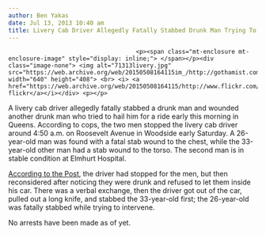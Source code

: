 ```yaml
---
author: Ben Yakas
date: Jul 13, 2013 10:40 am
title: Livery Cab Driver Allegedly Fatally Stabbed Drunk Man Trying To Get Ride
---
```


	
										<p><span class="mt-enclosure mt-enclosure-image" style="display: inline;"> </span></p><div class="image-none"> <img alt="71313livery.jpg" src="https://web.archive.org/web/20150508164115im_/http://gothamist.com/attachments/byakas/71313livery.jpg" width="640" height="408"> <br> <i> <a href="https://web.archive.org/web/20150508164115/http://www.flickr.com/photos/ekonon/7016174955/sizes/z/in/photostream/">ekonon&apos;s flickr</a></i></div> <p></p>

<p>A livery cab driver allegedly fatally stabbed a drunk man and wounded another drunk man who tried to hail him for a ride early this morning in Queens. According to cops, the two men stopped the livery cab driver around 4:50 a.m. on Roosevelt Avenue in Woodside early Saturday. A 26-year-old man was found with a fatal stab wound to the chest, while the 33-year-old other man had a stab wound to the torso. The second man is in stable condition at Elmhurt Hospital.</p>

<p><a href="https://web.archive.org/web/20150508164115/http://www.nypost.com/p/news/local/queens/second_driver_stabs_ride_death_drunk_mPm3AjDHIK2ZG9wT6UK5tL">According to the Post</a>, the driver had stopped for the men, but then reconsidered after noticing they were drunk and refused to let them inside his car. There was a verbal exchange, then the driver got out of the car, pulled out a long knife, and stabbed the 33-year-old first; the 26-year-old was fatally stabbed while trying to intervene. </p>

<p>No arrests have been made as of yet.</p>					
										
									
				
